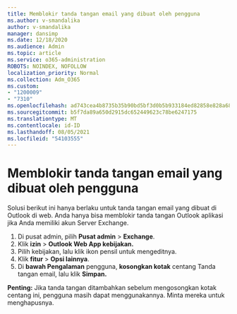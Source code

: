```yaml
---
title: Memblokir tanda tangan email yang dibuat oleh pengguna
ms.author: v-smandalika
author: v-smandalika
manager: dansimp
ms.date: 12/18/2020
ms.audience: Admin
ms.topic: article
ms.service: o365-administration
ROBOTS: NOINDEX, NOFOLLOW
localization_priority: Normal
ms.collection: Adm_O365
ms.custom:
- "1200009"
- "7310"
ms.openlocfilehash: ad743cea4b8735b35b90bd5bf3d0b5b933184ed82858e828a68beb2ca2f8270c
ms.sourcegitcommit: b5f7da89a650d2915dc652449623c78be6247175
ms.translationtype: MT
ms.contentlocale: id-ID
ms.lasthandoff: 08/05/2021
ms.locfileid: "54103555"
---
```

# <a name="block-user-made-email-signatures"></a>Memblokir tanda tangan email yang dibuat oleh pengguna

Solusi berikut ini hanya berlaku untuk tanda tangan email yang dibuat di Outlook di web. Anda hanya bisa memblokir tanda tangan Outlook aplikasi jika Anda memiliki akun Server Exchange.

1. Di pusat admin, pilih **Pusat admin**  >  **Exchange**.
2. Klik **izin**  >  **Outlook Web App kebijakan.**
3. Pilih kebijakan, lalu klik ikon pensil untuk mengeditnya.
4. Klik **fitur**  >  **Opsi lainnya**.
5. Di **bawah Pengalaman** pengguna, **kosongkan kotak** centang Tanda tangan email, lalu klik **Simpan.**

**Penting:** Jika tanda tangan ditambahkan sebelum mengosongkan kotak centang ini, pengguna masih dapat menggunakannya. Minta mereka untuk menghapusnya.
